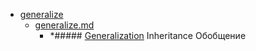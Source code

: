 - <a href = "E:\Node_projects\Node_Way\NBase\_Md\_Index\__Closer\_Uml\Main_I\contaners\contaner_2\courses\EA_tutorials\whatisuml\umlconnections\generalize\cat.generalize\dir.generalize.md">generalize</a>
    - <a href = "E:\Node_projects\Node_Way\NBase\_Md\_Index\__Closer\_Uml\Main_I\contaners\contaner_2\courses\EA_tutorials\whatisuml\umlconnections\generalize\generalize.md">generalize.md</a>
        - *##### [Generalization](https://sparxsystems.com/enterprise_architect_user_guide/15.1/model_domains/generalize.html) Inheritance Обобщение

